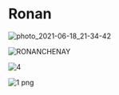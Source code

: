 # Ronan

![photo_2021-06-18_21-34-42](https://user-images.githubusercontent.com/86233883/122749399-92cc0d00-d28d-11eb-9416-b779a473389d.jpg)

![RONANCHENAY](https://user-images.githubusercontent.com/86233883/122749811-0ff78200-d28e-11eb-938c-803ea7272651.png)

![4](https://user-images.githubusercontent.com/86233883/122750100-6795ed80-d28e-11eb-8772-d76af7c9dafd.png)

![1 png](https://user-images.githubusercontent.com/86233883/122765732-16dbc000-d2a1-11eb-82fb-7b2ff5e9e4c6.png)

